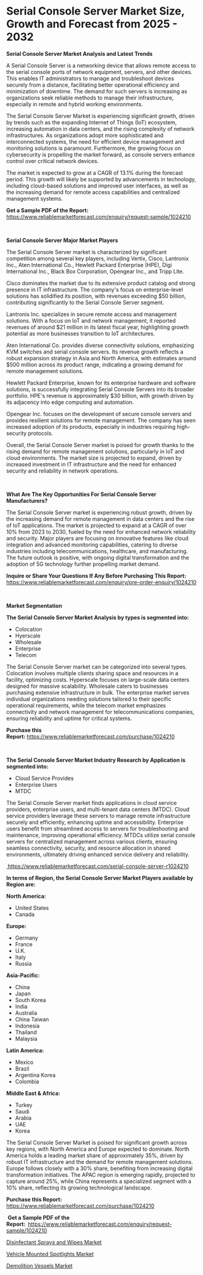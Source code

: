 <p><h1>Serial Console Server Market Size, Growth and Forecast from 2025 - 2032</h1></p><p><strong>Serial Console Server Market Analysis and Latest Trends</strong></p>
<p><p>A Serial Console Server is a networking device that allows remote access to the serial console ports of network equipment, servers, and other devices. This enables IT administrators to manage and troubleshoot devices securely from a distance, facilitating better operational efficiency and minimization of downtime. The demand for such servers is increasing as organizations seek reliable methods to manage their infrastructure, especially in remote and hybrid working environments.</p><p>The Serial Console Server Market is experiencing significant growth, driven by trends such as the expanding Internet of Things (IoT) ecosystem, increasing automation in data centers, and the rising complexity of network infrastructures. As organizations adopt more sophisticated and interconnected systems, the need for efficient device management and monitoring solutions is paramount. Furthermore, the growing focus on cybersecurity is propelling the market forward, as console servers enhance control over critical network devices.</p><p>The market is expected to grow at a CAGR of 13.1% during the forecast period. This growth will likely be supported by advancements in technology, including cloud-based solutions and improved user interfaces, as well as the increasing demand for remote access capabilities and centralized management systems.</p></p>
<p><strong>Get a Sample PDF of the Report:&nbsp;</strong> <a href="https://www.reliablemarketforecast.com/enquiry/request-sample/1024210?utm_campaign=1080&utm_medium=2&utm_source=Github&utm_content=ia&utm_term=07032025&utm_id=serial-console-server">https://www.reliablemarketforecast.com/enquiry/request-sample/1024210</a></p>
<p>&nbsp;</p>
<p><strong>Serial Console Server Major Market Players</strong></p>
<p><p>The Serial Console Server market is characterized by significant competition among several key players, including Vertix, Cisco, Lantronix Inc., Aten International Co., Hewlett Packard Enterprise (HPE), Digi International Inc., Black Box Corporation, Opengear Inc., and Tripp Lite. </p><p>Cisco dominates the market due to its extensive product catalog and strong presence in IT infrastructure. The company's focus on enterprise-level solutions has solidified its position, with revenues exceeding $50 billion, contributing significantly to the Serial Console Server segment. </p><p>Lantronix Inc. specializes in secure remote access and management solutions. With a focus on IoT and network management, it reported revenues of around $21 million in its latest fiscal year, highlighting growth potential as more businesses transition to IoT architectures.</p><p>Aten International Co. provides diverse connectivity solutions, emphasizing KVM switches and serial console servers. Its revenue growth reflects a robust expansion strategy in Asia and North America, with estimates around $500 million across its product range, indicating a growing demand for remote management solutions.</p><p>Hewlett Packard Enterprise, known for its enterprise hardware and software solutions, is successfully integrating Serial Console Servers into its broader portfolio. HPE's revenue is approximately $30 billion, with growth driven by its adjacency into edge computing and automation.</p><p>Opengear Inc. focuses on the development of secure console servers and provides resilient solutions for remote management. The company has seen increased adoption of its products, especially in industries requiring high-security protocols.</p><p>Overall, the Serial Console Server market is poised for growth thanks to the rising demand for remote management solutions, particularly in IoT and cloud environments. The market size is projected to expand, driven by increased investment in IT infrastructure and the need for enhanced security and reliability in network operations.</p></p>
<p>&nbsp;</p>
<p><strong>What Are The Key Opportunities For Serial Console Server Manufacturers?</strong></p>
<p><p>The Serial Console Server market is experiencing robust growth, driven by the increasing demand for remote management in data centers and the rise of IoT applications. The market is projected to expand at a CAGR of over 10% from 2023 to 2030, fueled by the need for enhanced network reliability and security. Major players are focusing on innovative features like cloud integration and advanced monitoring capabilities, catering to diverse industries including telecommunications, healthcare, and manufacturing. The future outlook is positive, with ongoing digital transformation and the adoption of 5G technology further propelling market demand.</p></p>
<p><strong>Inquire or Share Your Questions If Any Before Purchasing This Report:</strong> <a href="https://www.reliablemarketforecast.com/enquiry/pre-order-enquiry/1024210?utm_campaign=1080&utm_medium=2&utm_source=Github&utm_content=ia&utm_term=07032025&utm_id=serial-console-server">https://www.reliablemarketforecast.com/enquiry/pre-order-enquiry/1024210</a></p>
<p>&nbsp;</p>
<p><strong>Market Segmentation</strong></p>
<p><strong>The Serial Console Server Market Analysis by types is segmented into:</strong></p>
<p><ul><li>Colocation</li><li>Hyerscale</li><li>Wholesale</li><li>Enterprise</li><li>Telecom</li></ul></p>
<p><p>The Serial Console Server market can be categorized into several types. Colocation involves multiple clients sharing space and resources in a facility, optimizing costs. Hyperscale focuses on large-scale data centers designed for massive scalability. Wholesale caters to businesses purchasing extensive infrastructure in bulk. The enterprise market serves individual organizations needing solutions tailored to their specific operational requirements, while the telecom market emphasizes connectivity and network management for telecommunications companies, ensuring reliability and uptime for critical systems.</p></p>
<p><strong>Purchase this Report:&nbsp;</strong><a href="https://www.reliablemarketforecast.com/purchase/1024210?utm_campaign=1080&utm_medium=2&utm_source=Github&utm_content=ia&utm_term=07032025&utm_id=serial-console-server">https://www.reliablemarketforecast.com/purchase/1024210</a></p>
<p>&nbsp;</p>
<p><strong>The Serial Console Server Market Industry Research by Application is segmented into:</strong></p>
<p><ul><li>Cloud Service Provides</li><li>Enterprise Users</li><li>MTDC</li></ul></p>
<p><p>The Serial Console Server market finds applications in cloud service providers, enterprise users, and multi-tenant data centers (MTDC). Cloud service providers leverage these servers to manage remote infrastructure securely and efficiently, enhancing uptime and accessibility. Enterprise users benefit from streamlined access to servers for troubleshooting and maintenance, improving operational efficiency. MTDCs utilize serial console servers for centralized management across various clients, ensuring seamless connectivity, security, and resource allocation in shared environments, ultimately driving enhanced service delivery and reliability.</p></p>
<p><a href="https://www.reliablemarketforecast.com/serial-console-server-r1024210?utm_campaign=1080&utm_medium=2&utm_source=Github&utm_content=ia&utm_term=07032025&utm_id=serial-console-server">&nbsp;https://www.reliablemarketforecast.com/serial-console-server-r1024210</a></p>
<p><strong>In terms of Region, the Serial Console Server Market Players available by Region are:</strong></p>
<p>
    <p> <strong> North America: </strong>
        <ul>
            <li>United States</li>
            <li>Canada</li>
        </ul>
        </p> 
    <p> <strong> Europe: </strong>
        <ul>
            <li>Germany</li>
            <li>France</li>
            <li>U.K.</li>
            <li>Italy</li>
            <li>Russia</li>
        </ul>
        </p> 
    <p> <strong> Asia-Pacific: </strong>
        <ul>
            <li>China</li>
            <li>Japan</li>
            <li>South Korea</li>
            <li>India</li>
            <li>Australia</li>
            <li>China Taiwan</li>
            <li>Indonesia</li>
            <li>Thailand</li>
            <li>Malaysia</li>
        </ul>
        </p> 
    <p> <strong> Latin America: </strong>
        <ul>
            <li>Mexico</li>
            <li>Brazil</li>
            <li>Argentina Korea</li>
            <li>Colombia</li>
        </ul>
        </p> 
    <p> <strong> Middle East & Africa: </strong>
        <ul>
            <li>Turkey</li>
            <li>Saudi</li>
            <li>Arabia</li>
            <li>UAE</li>
            <li>Korea</li>
        </ul>
    </p>
    </p>
<p><p>The Serial Console Server Market is poised for significant growth across key regions, with North America and Europe expected to dominate. North America holds a leading market share of approximately 35%, driven by robust IT infrastructure and the demand for remote management solutions. Europe follows closely with a 30% share, benefiting from increasing digital transformation initiatives. The APAC region is emerging rapidly, projected to capture around 25%, while China represents a specialized segment with a 10% share, reflecting its growing technological landscape.</p></p>
<p><strong>Purchase this Report: </strong><a href="https://www.reliablemarketforecast.com/purchase/1024210?utm_campaign=1080&utm_medium=2&utm_source=Github&utm_content=ia&utm_term=07032025&utm_id=serial-console-server">https://www.reliablemarketforecast.com/purchase/1024210</a></p>
<p>&nbsp;<strong>Get a Sample PDF of the Report:&nbsp;&nbsp;</strong><a href="https://www.reliablemarketforecast.com/enquiry/request-sample/1024210?utm_campaign=1080&utm_medium=2&utm_source=Github&utm_content=ia&utm_term=07032025&utm_id=serial-console-server">https://www.reliablemarketforecast.com/enquiry/request-sample/1024210</a></p>
<p><strong></strong></p>
<p><p><a href="https://github.com/eimutelufta/Market-Research-Report-List-1/blob/main/disinfectant-sprays-and-wipes-market.md?utm_campaign=1080&utm_medium=2&utm_source=Github&utm_content=ia&utm_term=07032025&utm_id=serial-console-server">Disinfectant Sprays and Wipes Market</a></p><p><a href="https://github.com/gdfhhhj/Market-Research-Report-List-7/blob/main/vehicle-mounted-spotlights-market.md?utm_campaign=1080&utm_medium=2&utm_source=Github&utm_content=ia&utm_term=07032025&utm_id=serial-console-server">Vehicle Mounted Spotlights Market</a></p><p><a href="https://github.com/afghatakito29/Market-Research-Report-List-1/blob/main/demolition-vessels-market.md?utm_campaign=1080&utm_medium=2&utm_source=Github&utm_content=ia&utm_term=07032025&utm_id=serial-console-server">Demolition Vessels Market</a></p></p>